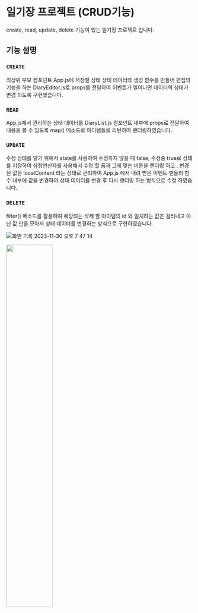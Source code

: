 # 일기장 프로젝트 (CRUD기능)

create, read, update, delete 기능이 있는 일기장 프로젝트 입니다.

## 기능 설명

### `CREATE`

최상위 부모 컴포넌트 App.js에 저장할 상태 상태 데이터와 생성 함수를 만들어 편집의 기능을 하는 DiaryEditor.js로 props를 전달하여 이벤트가 일어나면 데이터의 상태가 변경 되도록 구현했습니다.

### `READ`

App.js에서 관리하는 상태 데이터를 DiaryList.js 컴포넌트 내부에 props로 전달하여 내용을 볼 수 있도록 map() 메소드로 아이템들을 리턴하여 랜더링하였습니다.

### `UPDATE`

수정 상태를 알기 위해서 state를 사용하여 수정하지 않을 때 false, 수정중 true로 상태를 저장하여 삼항연산자를 사용해서
수정 할 폼과 그에 맞는 버튼을 랜더링 하고 , 변경된 값은 localContent 라는 상태로 관리하여 App.js 에서 내려 받은 이벤트 핸들러 함수 내부에 값을 변경하여 상태 데이터를 변경 후 다시 랜더링 하는 방식으로 수정 하였습니다.

### `DELETE`

filter() 메소드를 활용하여 해당되는 삭제 할 아이템의 id 와 일치하는 값은 걸러내고 아닌 값 만을 모아서 상태 데이터를 변경하는 방식으로 구현하였습니다.

![화면 기록 2023-11-30 오후 7 47 14](https://github.com/youngjin-korea/SpecialDiary/assets/101031079/9d7344b3-f7ee-40a4-8a53-48a565a23a22)

<img width="50%" src="https://github.com/youngjin-korea/SpecialDiary/assets/101031079/b4811700-69e9-4201-951f-8c1bfc0da0ea"/>
